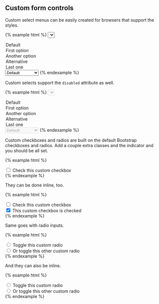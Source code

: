 ## Custom form controls

Custom select menus can be easily created for browsers that support the styles.

{% example html %}
<select class="custom-select">
  <option>Default</option>
  <option>First option</option>
  <option>Another option</option>
  <option>Alternative</option>
  <option>Last one</option>
</select>

<select class="custom-select custom-select-sm">
  <option>Default</option>
  <option>First option</option>
  <option>Another option</option>
  <option>Alternative</option>
  <option>Last one</option>
</select>
{% endexample %}

Custom selects support the `disabled` attribute as well.

{% example html %}
<select class="custom-select" disabled>
  <option>Default</option>
  <option>First option</option>
  <option>Another option</option>
  <option>Alternative</option>
  <option>Last one</option>
</select>

<select class="custom-select custom-select-sm" disabled>
  <option>Default</option>
  <option>First option</option>
  <option>Another option</option>
  <option>Alternative</option>
  <option>Last one</option>
</select>
{% endexample %}

Custom checkboxes and radios are built on the default Bootstrap checkboxes and radios. Add a couple extra classes and the indicator and you should be all set.

{% example html %}
<div class="form-check custom-control custom-checkbox">
  <label class="form-check-label">
    <input class="form-check-input" type="checkbox">
    <span class="custom-control-indicator"></span>
    Check this custom checkbox
  </label>
</div>
{% endexample %}

They can be done inline, too.

{% example html %}
<div class="checkbox-inline custom-control custom-checkbox">
  <label>
    <input type="checkbox">
    <span class="custom-control-indicator"></span>
    Check this custom checkbox
  </label>
</div>
<div class="checkbox-inline custom-control custom-checkbox">
  <label>
    <input type="checkbox" checked>
    <span class="custom-control-indicator"></span>
    This custom checkbox is checked
  </label>
</div>
{% endexample %}

Same goes with radio inputs.

{% example html %}
<div class="radio custom-control custom-radio">
  <label>
    <input type="radio" id="radio1" name="radio">
    <span class="custom-control-indicator"></span>
    Toggle this custom radio
  </label>
</div>
<div class="radio custom-control custom-radio">
  <label>
    <input type="radio" id="radio2" name="radio">
    <span class="custom-control-indicator"></span>
    Or toggle this other custom radio
  </label>
</div>
{% endexample %}

And they can also be inline.

{% example html %}
<div class="radio-inline custom-control custom-radio">
  <label>
    <input type="radio" id="radio1" name="radio">
    <span class="custom-control-indicator"></span>
    Toggle this custom radio
  </label>
</div>
<div class="radio-inline custom-control custom-radio">
  <label>
    <input type="radio" id="radio2" name="radio">
    <span class="custom-control-indicator"></span>
    Or toggle this other custom radio
  </label>
</div>
{% endexample %}
